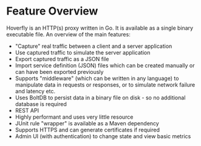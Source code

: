 # Feature Overview

Hoverfly is an HTTP(s) proxy written in Go. It is available as a single binary executable file. An overview of the main features:

* "Capture" real traffic between a client and a server application
* Use captured traffic to simulate the server application
* Export captured traffic as a JSON file
* Import service definition (JSON) files which can be created manually or can have been exported previously
* Supports "middleware" (which can be written in any language) to manipulate data in requests or responses, or to simulate network failure and latency etc.
* Uses BoltDB to persist data in a binary file on disk - so no additional database is required
* REST API
* Highly performant and uses very little resource
* JUnit rule "wrapper" is available as a Maven dependency
* Supports HTTPS and can generate certificates if required
* Admin UI (with authentication) to change state and view basic metrics
